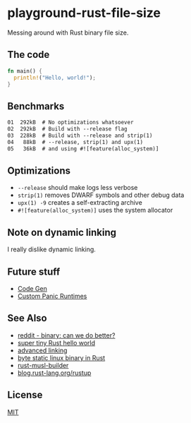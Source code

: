 # playground-rust-file-size
Messing around with Rust binary file size.

## The code
```rust
fn main() {
  println!("Hello, world!");
}
```

## Benchmarks
```txt
01  292kB  # No optimizations whatsoever
02  292kB  # Build with --release flag
03  228kB  # Build with --release and strip(1)
04   88kB  # --release, strip(1) and upx(1)
05   36kB  # and using #![feature(alloc_system)]
```

## Optimizations
- `--release` should make logs less verbose
- `strip(1)` removes DWARF symbols and other debug data
- `upx(1) -9` creates a self-extracting archive
- `#![feature(alloc_system)]` uses the system allocator

## Note on dynamic linking
I really dislike dynamic linking.

## Future stuff
- [Code Gen](https://github.com/rust-lang/rust/pull/32386)
- [Custom Panic Runtimes](https://github.com/rust-lang/rust/pull/32900)

## See Also
- [reddit - binary: can we do better?](https://www.reddit.com/r/rust/comments/4fbm9h/i_created_an_88b_hello_world_binary_can_we_do/)
- [super tiny Rust hello world](https://github.com/retep998/hello-rs)
- [advanced linking](https://doc.rust-lang.org/book/advanced-linking.html)
- [byte static linux binary in
  Rust](http://mainisusuallyafunction.blogspot.com.au/2015/01/151-byte-static-linux-binary-in-rust.html)
- [rust-musl-builder](https://github.com/emk/rust-musl-builder)
- [blog.rust-lang.org/rustup](http://blog.rust-lang.org/2016/05/13/rustup.html)

## License
[MIT](https://tldrlegal.com/license/mit-license)
